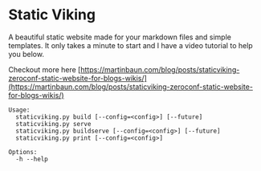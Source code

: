 # Static Viking

A beautiful static website made for your markdown files and simple templates. It only takes a minute to start and I have a video tutorial to help you below.


Checkout more here [https://martinbaun.com/blog/posts/staticviking-zeroconf-static-website-for-blogs-wikis/](https://martinbaun.com/blog/posts/staticviking-zeroconf-static-website-for-blogs-wikis/)

```
Usage:
  staticviking.py build [--config=<config>] [--future]
  staticviking.py serve
  staticviking.py buildserve [--config=<config>] [--future]
  staticviking.py print [--config=<config>]

Options:
  -h --help
```
